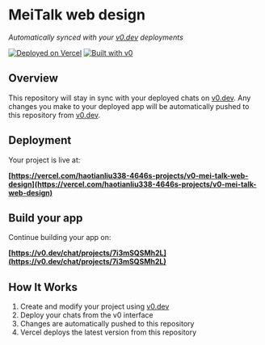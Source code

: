 # MeiTalk web design

*Automatically synced with your [v0.dev](https://v0.dev) deployments*

[![Deployed on Vercel](https://img.shields.io/badge/Deployed%20on-Vercel-black?style=for-the-badge&logo=vercel)](https://vercel.com/haotianliu338-4646s-projects/v0-mei-talk-web-design)
[![Built with v0](https://img.shields.io/badge/Built%20with-v0.dev-black?style=for-the-badge)](https://v0.dev/chat/projects/7i3mSQSMh2L)

## Overview

This repository will stay in sync with your deployed chats on [v0.dev](https://v0.dev).
Any changes you make to your deployed app will be automatically pushed to this repository from [v0.dev](https://v0.dev).

## Deployment

Your project is live at:

**[https://vercel.com/haotianliu338-4646s-projects/v0-mei-talk-web-design](https://vercel.com/haotianliu338-4646s-projects/v0-mei-talk-web-design)**

## Build your app

Continue building your app on:

**[https://v0.dev/chat/projects/7i3mSQSMh2L](https://v0.dev/chat/projects/7i3mSQSMh2L)**

## How It Works

1. Create and modify your project using [v0.dev](https://v0.dev)
2. Deploy your chats from the v0 interface
3. Changes are automatically pushed to this repository
4. Vercel deploys the latest version from this repository